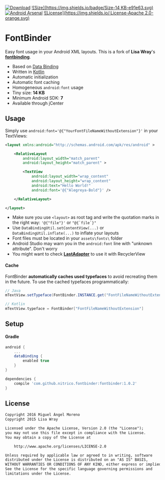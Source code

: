 [![Download](https://api.bintray.com/packages/moreno/maven/fontbinder/images/download.svg)](https://bintray.com/moreno/maven/fontbinder/_latestVersion)
[![Size](https://img.shields.io/badge/Size-14 KB-e91e63.svg)](http://www.methodscount.com/?lib=com.github.nitrico.fontbinder%3Afontbinder%3A%2B)
[![Android Arsenal](https://img.shields.io/badge/Android%20Arsenal-FontBinder-brightgreen.svg?style=flat)](http://android-arsenal.com/details/1/3829)
[![License](https://img.shields.io/:License-Apache 2.0-orange.svg)](http://www.apache.org/licenses/LICENSE-2.0.html)

# FontBinder

Easy font usage in your Android XML layouts. This is a fork of **Lisa Wray**'s [**fontbinding**](https://github.com/lisawray/fontbinding).

* Based on [Data Binding](https://developer.android.com/topic/libraries/data-binding/index.html)
* Written in [Kotlin](http://kotlinlang.org)
* Automatic initialization
* Automatic font caching
* Homogeneous `android:font` usage
* Tiny size: **14 KB**
* Minimum Android SDK: **7**
* Available through jCenter

## Usage

Simply use `android:font='@{"YourFontFileNameWithoutExtension"}'` in your TextViews:

```xml
<layout xmlns:android="http://schemas.android.com/apk/res/android" >

    <RelativeLayout
        android:layout_width="match_parent"
        android:layout_height="match_parent" >

        <TextView
            android:layout_width="wrap_content"
            android:layout_height="wrap_content"
            android:text="Hello World!"
            android:font='@{"Alegreya-Bold"}' />

    </RelativeLayout>

</layout>
```

* Make sure you use `<layout>` as root tag and write the quotation marks in the right way: `'@{"file"}'` or ```"@{`file`}"```
* Use `DataBindingUtil.setContentView(...)` or `DataBindingUtil.inflate(...)` to inflate your layouts
* Font files must be located in your `assets\fonts\` folder
* Android Studio may warn you in the `android:font` line with "unknown attribute". Don't worry
* You might want to check [**LastAdapter**](https://github.com/nitrico/LastAdapter) to use it with RecyclerView


#### Cache

FontBinder **automatically caches used typefaces** to avoid recreating them in the future. To use the cached typefaces programmatically:

```java
// Java
mTextView.setTypeface(FontBinder.INSTANCE.get("FontFileNameWithoutExtension"));
```
```kotlin
// Kotlin
mTextView.typeface = FontBinder["FontFileNameWithoutExtension"]
```

## Setup

#### Gradle

```gradle
android {
    ...
    dataBinding { 
        enabled true 
    }
}

dependencies {
    compile 'com.github.nitrico.fontbinder:fontbinder:1.0.2'
}
```

## License
```txt
Copyright 2016 Miguel Ángel Moreno
Copyright 2015 Lisa Wray

Licensed under the Apache License, Version 2.0 (the "License");
you may not use this file except in compliance with the License.
You may obtain a copy of the License at

    http://www.apache.org/licenses/LICENSE-2.0

Unless required by applicable law or agreed to in writing, software
distributed under the License is distributed on an "AS IS" BASIS,
WITHOUT WARRANTIES OR CONDITIONS OF ANY KIND, either express or implied.
See the License for the specific language governing permissions and
limitations under the License.
```
